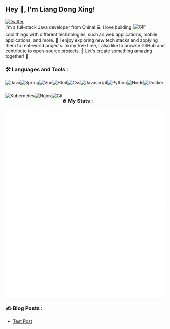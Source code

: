 ## Hey 👋, I'm Liang Dong Xing!
<a href="https://twitter.com/dongxing_liang/" target="_blank">
  <img alt="twitter" src="https://raw.githubusercontent.com/rahul-jha98/rahul-jha98/561d474902b59c7429ec22bb73e225696c27b202/assets/twitter.svg" height="18px"/>
</a>

<br/>

<img align="right" alt="GIF" src="https://media.giphy.com/media/M9gbBd9nbDrOTu1Mqx/giphy.gif" width="100"/>
I'm a full-stack Java developer from China! 💻 I love building cool things with different technologies, such as web applications, mobile applications, and more. 🚀 I enjoy exploring new tech stacks and applying them to real-world projects. In my free time, I also like to browse GitHub and contribute to open-source projects. 💪 Let's create something amazing together! 🤝



### :hammer_and_wrench: Languages and Tools :
<a href="https://www.java.com" target="_blank">
  <img align="left" alt="Java" height ="42px" src="https://raw.githubusercontent.com/rahul-jha98/github_readme_icons/main/language_and_tools/square/java/java.svg">
</a>
<a href="https://spring.io/" target="_blank">
  <img align="left" alt="Spring" height ="42px" src="https://raw.githubusercontent.com/rahul-jha98/github_readme_icons/main/language_and_tools/square/spring/spring.svg">
</a>
<a href="https://vuejs.org/" target="_blank">
  <img align="left" alt="Vue" height ="42px" src="https://raw.githubusercontent.com/rahul-jha98/github_readme_icons/main/language_and_tools/square/vue/vue.svg">
</a>
<a href="https://developer.mozilla.org/en-US/docs/Web/HTML" target="_blank">
  <img align="left" alt="Html" height ="42px" src="https://raw.githubusercontent.com/rahul-jha98/github_readme_icons/main/language_and_tools/square/html/html.svg">
</a>
<a href="https://developer.mozilla.org/en-US/docs/Web/CSS" target="_blank">
  <img align="left" alt="Css" height ="42px" src="https://raw.githubusercontent.com/rahul-jha98/github_readme_icons/main/language_and_tools/square/css/css.svg">
</a>
<a href="https://developer.mozilla.org/en-US/docs/Web/JavaScript" target="_blank">
  <img align="left" alt="Javascript" height ="42px" src="https://raw.githubusercontent.com/rahul-jha98/github_readme_icons/main/language_and_tools/square/javascript/javascript.svg">
</a>
<a href="https://www.python.org/" target="_blank">
  <img align="left" alt="Python" height ="42px" src="https://raw.githubusercontent.com/rahul-jha98/github_readme_icons/main/language_and_tools/square/python/python.svg">
</a>
<a href="https://nodejs.org/" target="_blank">
  <img align="left" alt="Node" height ="42px" src="https://raw.githubusercontent.com/rahul-jha98/github_readme_icons/main/language_and_tools/square/node/node.svg">
</a>
<a href="https://www.docker.com/" target="_blank">
  <img align="left" alt="Docker" height ="42px" src="https://raw.githubusercontent.com/rahul-jha98/github_readme_icons/main/language_and_tools/square/docker/docker.svg">
</a>
<a href="https://kubernetes.io/" target="_blank">
  <img align="left" alt="Kubernetes" height ="42px" src="https://raw.githubusercontent.com/rahul-jha98/github_readme_icons/main/language_and_tools/square/kubernetes/kubernetes.svg">
</a>
<a href="https://www.nginx.com/" target="_blank">
  <img align="left" alt="Nginx" height ="42px" src="https://raw.githubusercontent.com/rahul-jha98/github_readme_icons/main/language_and_tools/square/nginx/nginx.svg">
</a>
<a href="https://git-scm.com/" target="_blank">
  <img align="left" alt="Git" height ="42px" src="https://raw.githubusercontent.com/rahul-jha98/github_readme_icons/main/language_and_tools/square/git-scm/git-scm.svg">
</a>

<br>
<br>

### :fire: My Stats :
![Stats Overview](https://raw.githubusercontent.com/Liang-Dongxing/github-stats-transparent/output/generated/overview.svg)
![Most Used Languages](https://raw.githubusercontent.com/Liang-Dongxing/github-stats-transparent/output/generated/languages.svg)

### :writing_hand: Blog Posts :
<!-- BLOG-POST-LIST:START -->
- [Test Post](https://dev.to/itszed0/test-post-490g)
<!-- BLOG-POST-LIST:END -->










